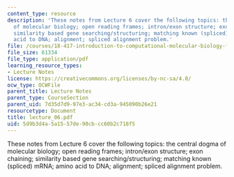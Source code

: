 ```yaml
---
content_type: resource
description: 'These notes from Lecture 6 cover the following topics: the central dogma
  of molecular biology; open reading frames; intron/exon structure; exon chaining;
  similarity based gene searching/structuring; matching known (spliced) mRNA; amino
  acid to DNA; alignment; spliced alignment problem.'
file: /courses/18-417-introduction-to-computational-molecular-biology-fall-2004/5d9b3d4a5a1557de90cbcc60b2c718f5_lecture_06.pdf
file_size: 61334
file_type: application/pdf
learning_resource_types:
- Lecture Notes
license: https://creativecommons.org/licenses/by-nc-sa/4.0/
ocw_type: OCWFile
parent_title: Lecture Notes
parent_type: CourseSection
parent_uid: 7d35d7d9-97e3-ac34-cd3a-945090b26e21
resourcetype: Document
title: lecture_06.pdf
uid: 5d9b3d4a-5a15-57de-90cb-cc60b2c718f5
---
```

These notes from Lecture 6 cover the following topics: the central dogma of molecular biology; open reading frames; intron/exon structure; exon chaining; similarity based gene searching/structuring; matching known (spliced) mRNA; amino acid to DNA; alignment; spliced alignment problem.